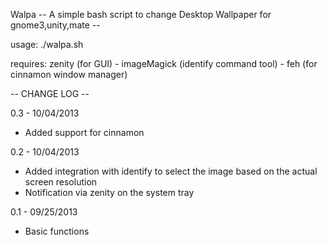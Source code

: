 Walpa -- A simple bash script to change Desktop Wallpaper for gnome3,unity,mate --

usage: ./walpa.sh

requires: zenity (for GUI) - imageMagick (identify command tool) - feh (for cinnamon window manager)

-- CHANGE LOG --

0.3 - 10/04/2013
 - Added support for cinnamon

0.2 - 10/04/2013
 - Added integration with identify to select the image based on the actual screen resolution
 - Notification via zenity on the system tray

0.1 - 09/25/2013
 - Basic functions
